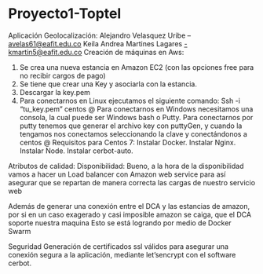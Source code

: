 # Proyecto1-Toptel
Aplicación Geolocalización:
Alejandro Velasquez Uribe –  avelas61@eafit.edu.co
Keila Andrea Martines Lagares -kmartin5@eafit.edu.co
Creación de máquinas en Aws:
1)	Se crea una nueva estancia en Amazon EC2 (con las opciones free para no recibir cargos de pago)
2)	Se tiene que crear una Key y asociarla con la estancia.
3)	Descargar la key.pem
4)	Para conectarnos en Linux ejecutamos el siguiente comando:
Ssh -i “tu_key.pem” centos @<dominio o ip>
Para conectarnos en Windows necesitamos una consola, la cual puede ser Windows bash o Putty.
Para conectarnos por putty tenemos que generar el archivo key con puttyGen, y cuando la tengamos nos conectamos seleccionando la clave y conectándonos a centos @<dominio o ip>
Requisitos para Centos 7:
Instalar Docker.
Instalar Nginx.
Instalar Node.
Instalar cerbot-auto.

Atributos de calidad:
Disponibilidad:
Bueno, a la hora de la disponibilidad vamos a hacer un Load balancer con Amazon web service para así asegurar que se repartan de manera correcta las cargas de nuestro servicio web
 
Además de generar una conexión entre el DCA y las estancias de amazon, por si en un caso exagerado y casi imposible amazon se caiga, que el DCA soporte nuestra maquina
Esto se está logrando por medio de Docker Swarm
 

Seguridad
Generación de certificados ssl válidos para asegurar una conexión segura a la aplicación, mediante let’sencrypt con el software cerbot.




